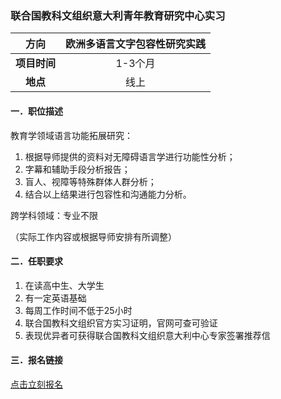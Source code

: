 ### 联合国教科文组织意大利青年教育研究中心实习


|  **方向**  | 欧洲多语言文字包容性研究实践 |
|:--------:|:------------:|
| **项目时间** |    1-3个月     |
|  **地点**  |      线上      |


#### 一．职位描述

教育学领域语言功能拓展研究：
1. 根据导师提供的资料对无障碍语言学进行功能性分析；
2. 字幕和辅助手段分析报告；
3. 盲人、视障等特殊群体人群分析；
4. 结合以上结果进行包容性和沟通能力分析。

跨学科领域：专业不限

（实际工作内容或根据导师安排有所调整）


#### 二．任职要求

1. 在读高中生、大学生
2. 有一定英语基础
3. 每周工作时间不低于25小时
4. 联合国教科文组织官方实习证明，官网可查可验证
5. 表现优异者可获得联合国教科文组织意大利中心专家签署推荐信


#### 三．报名链接
[点击立刻报名](https://ezygcyygfb.feishu.cn/share/base/form/shrcnyoWDn0NwQnTyfwrxo3XOnh)
